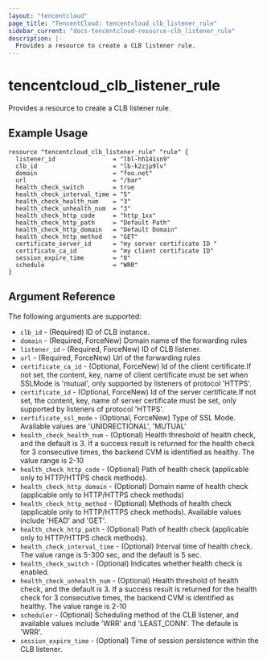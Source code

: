 ```yaml
---
layout: "tencentcloud"
page_title: "TencentCloud: tencentcloud_clb_listener_rule"
sidebar_current: "docs-tencentcloud-resource-clb_listener_rule"
description: |-
  Provides a resource to create a CLB listener rule.
---
```


# tencentcloud_clb_listener_rule

Provides a resource to create a CLB listener rule.

## Example Usage

```hcl
resource "tencentcloud_clb_listener_rule" "rule" {
  listener_id                = "lbl-hh141sn9"
  clb_id                     = "lb-k2zjp9lv"
  domain                     = "foo.net"
  url                        = "/bar"
  health_check_switch        = true
  health_check_interval_time = "5"
  health_check_health_num    = "3"
  health_check_unhealth_num  = "3"
  health_check_http_code     = "http_1xx"
  health_check_http_path     = "Default Path"
  health_check_http_domain   = "Default Domain"
  health_check_http_method   = "GET"
  certificate_server_id      = "my server certificate ID "
  certificate_ca_id          = "my client certificate ID"
  session_expire_time        = "0"
  schedule                   = "WRR"
}
```

## Argument Reference

The following arguments are supported:

* `clb_id` - (Required) ID of CLB instance. 
* `domain` - (Required, ForceNew) Domain name of the forwarding rules
* `listener_id` - (Required, ForceNew) ID of CLB listener.
* `url` - (Required, ForceNew) Url of the forwarding rules
* `certificate_ca_id` - (Optional, ForceNew) Id of the client certificate.If not set, the content, key, name of client certificate must be set when SSLMode is 'mutual', only supported by listeners of protocol 'HTTPS'. 
* `certificate_id` - (Optional, ForceNew) Id of the server certificate.If not set, the content, key, name of server certificate must be set, only supported by listeners of protocol 'HTTPS'. 
* `certificate_ssl_mode` - (Optional, ForceNew) Type of SSL Mode. Available values are 'UNIDRECTIONAL', 'MUTUAL' 
* `health_check_health_num` - (Optional) Health threshold of health check, and the default is 3. If a success result is returned for the health check for 3 consecutive times, the backend CVM is identified as healthy. The value range is 2-10
* `health_check_http_code` - (Optional) Path of health check (applicable only to HTTP/HTTPS check methods).
* `health_check_http_domain` - (Optional) Domain name of health check (applicable only to HTTP/HTTPS check methods)
* `health_check_http_method` - (Optional) Methods of health check (applicable only to HTTP/HTTPS check methods). Available values include 'HEAD' and 'GET'.
* `health_check_http_path` - (Optional) Path of health check (applicable only to HTTP/HTTPS check methods). 
* `health_check_interval_time` - (Optional) Interval time of health check. The value range is 5-300 sec, and the default is 5 sec.
* `health_check_switch` - (Optional) Indicates whether health check is enabled.
* `health_check_unhealth_num` - (Optional) Health threshold of health check, and the default is 3. If a success result is returned for the health check for 3 consecutive times, the backend CVM is identified as healthy. The value range is 2-10
* `scheduler` - (Optional) Scheduling method of the CLB listener, and available values include 'WRR' and 'LEAST_CONN'. The defaule is 'WRR'.
* `session_expire_time` - (Optional) Time of session persistence within the CLB listener.


